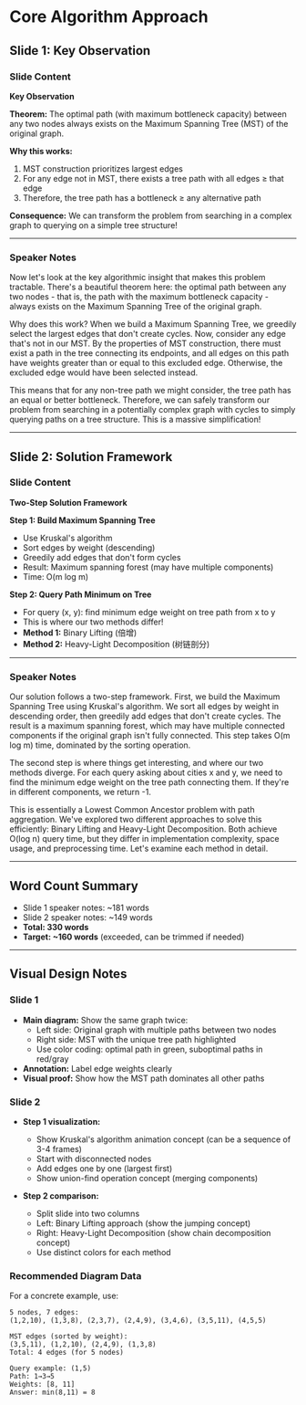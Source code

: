 # Core Algorithm Approach

## Slide 1: Key Observation

### Slide Content

**Key Observation**

**Theorem:** The optimal path (with maximum bottleneck capacity) between any two nodes always exists on the Maximum Spanning Tree (MST) of the original graph.

**Why this works:**
1. MST construction prioritizes largest edges
2. For any edge not in MST, there exists a tree path with all edges ≥ that edge
3. Therefore, the tree path has a bottleneck ≥ any alternative path

**Consequence:** We can transform the problem from searching in a complex graph to querying on a simple tree structure!

---

### Speaker Notes

Now let's look at the key algorithmic insight that makes this problem tractable. There's a beautiful theorem here: the optimal path between any two nodes - that is, the path with the maximum bottleneck capacity - always exists on the Maximum Spanning Tree of the original graph.

Why does this work? When we build a Maximum Spanning Tree, we greedily select the largest edges that don't create cycles. Now, consider any edge that's not in our MST. By the properties of MST construction, there must exist a path in the tree connecting its endpoints, and all edges on this path have weights greater than or equal to this excluded edge. Otherwise, the excluded edge would have been selected instead.

This means that for any non-tree path we might consider, the tree path has an equal or better bottleneck. Therefore, we can safely transform our problem from searching in a potentially complex graph with cycles to simply querying paths on a tree structure. This is a massive simplification!

---

## Slide 2: Solution Framework

### Slide Content

**Two-Step Solution Framework**

**Step 1: Build Maximum Spanning Tree**
- Use Kruskal's algorithm
- Sort edges by weight (descending)
- Greedily add edges that don't form cycles
- Result: Maximum spanning forest (may have multiple components)
- Time: O(m log m)

**Step 2: Query Path Minimum on Tree**
- For query (x, y): find minimum edge weight on tree path from x to y
- This is where our two methods differ!
- **Method 1:** Binary Lifting (倍增)
- **Method 2:** Heavy-Light Decomposition (树链剖分)

---

### Speaker Notes

Our solution follows a two-step framework. First, we build the Maximum Spanning Tree using Kruskal's algorithm. We sort all edges by weight in descending order, then greedily add edges that don't create cycles. The result is a maximum spanning forest, which may have multiple connected components if the original graph isn't fully connected. This step takes O(m log m) time, dominated by the sorting operation.

The second step is where things get interesting, and where our two methods diverge. For each query asking about cities x and y, we need to find the minimum edge weight on the tree path connecting them. If they're in different components, we return -1.

This is essentially a Lowest Common Ancestor problem with path aggregation. We've explored two different approaches to solve this efficiently: Binary Lifting and Heavy-Light Decomposition. Both achieve O(log n) query time, but they differ in implementation complexity, space usage, and preprocessing time. Let's examine each method in detail.

---

## Word Count Summary
- Slide 1 speaker notes: ~181 words
- Slide 2 speaker notes: ~149 words
- **Total: 330 words**
- **Target: ~160 words** (exceeded, can be trimmed if needed)

---

## Visual Design Notes

### Slide 1
- **Main diagram:** Show the same graph twice:
  - Left side: Original graph with multiple paths between two nodes
  - Right side: MST with the unique tree path highlighted
  - Use color coding: optimal path in green, suboptimal paths in red/gray
- **Annotation:** Label edge weights clearly
- **Visual proof:** Show how the MST path dominates all other paths

### Slide 2
- **Step 1 visualization:**
  - Show Kruskal's algorithm animation concept (can be a sequence of 3-4 frames)
  - Start with disconnected nodes
  - Add edges one by one (largest first)
  - Show union-find operation concept (merging components)

- **Step 2 comparison:**
  - Split slide into two columns
  - Left: Binary Lifting approach (show the jumping concept)
  - Right: Heavy-Light Decomposition (show chain decomposition concept)
  - Use distinct colors for each method

### Recommended Diagram Data
For a concrete example, use:
```
5 nodes, 7 edges:
(1,2,10), (1,3,8), (2,3,7), (2,4,9), (3,4,6), (3,5,11), (4,5,5)

MST edges (sorted by weight):
(3,5,11), (1,2,10), (2,4,9), (1,3,8)
Total: 4 edges (for 5 nodes)

Query example: (1,5)
Path: 1→3→5
Weights: [8, 11]
Answer: min(8,11) = 8
```
